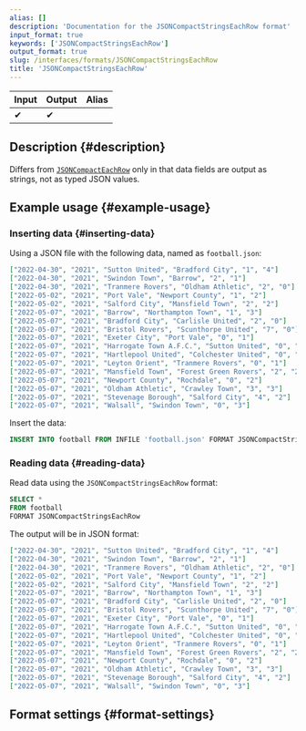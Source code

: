 ```yaml
---
alias: []
description: 'Documentation for the JSONCompactStringsEachRow format'
input_format: true
keywords: ['JSONCompactStringsEachRow']
output_format: true
slug: /interfaces/formats/JSONCompactStringsEachRow
title: 'JSONCompactStringsEachRow'
---
```


| Input | Output | Alias |
|-------|--------|-------|
| ✔     | ✔      |       |

## Description {#description}

Differs from [`JSONCompactEachRow`](./JSONCompactEachRow.md) only in that data fields are output as strings, not as typed JSON values.

## Example usage {#example-usage}

### Inserting data {#inserting-data}

Using a JSON file with the following data, named as `football.json`:

```json
["2022-04-30", "2021", "Sutton United", "Bradford City", "1", "4"]
["2022-04-30", "2021", "Swindon Town", "Barrow", "2", "1"]
["2022-04-30", "2021", "Tranmere Rovers", "Oldham Athletic", "2", "0"]
["2022-05-02", "2021", "Port Vale", "Newport County", "1", "2"]
["2022-05-02", "2021", "Salford City", "Mansfield Town", "2", "2"]
["2022-05-07", "2021", "Barrow", "Northampton Town", "1", "3"]
["2022-05-07", "2021", "Bradford City", "Carlisle United", "2", "0"]
["2022-05-07", "2021", "Bristol Rovers", "Scunthorpe United", "7", "0"]
["2022-05-07", "2021", "Exeter City", "Port Vale", "0", "1"]
["2022-05-07", "2021", "Harrogate Town A.F.C.", "Sutton United", "0", "2"]
["2022-05-07", "2021", "Hartlepool United", "Colchester United", "0", "2"]
["2022-05-07", "2021", "Leyton Orient", "Tranmere Rovers", "0", "1"]
["2022-05-07", "2021", "Mansfield Town", "Forest Green Rovers", "2", "2"]
["2022-05-07", "2021", "Newport County", "Rochdale", "0", "2"]
["2022-05-07", "2021", "Oldham Athletic", "Crawley Town", "3", "3"]
["2022-05-07", "2021", "Stevenage Borough", "Salford City", "4", "2"]
["2022-05-07", "2021", "Walsall", "Swindon Town", "0", "3"]
```

Insert the data:

```sql
INSERT INTO football FROM INFILE 'football.json' FORMAT JSONCompactStringsEachRow;
```

### Reading data {#reading-data}

Read data using the `JSONCompactStringsEachRow` format:

```sql
SELECT *
FROM football
FORMAT JSONCompactStringsEachRow
```

The output will be in JSON format:

```json
["2022-04-30", "2021", "Sutton United", "Bradford City", "1", "4"]
["2022-04-30", "2021", "Swindon Town", "Barrow", "2", "1"]
["2022-04-30", "2021", "Tranmere Rovers", "Oldham Athletic", "2", "0"]
["2022-05-02", "2021", "Port Vale", "Newport County", "1", "2"]
["2022-05-02", "2021", "Salford City", "Mansfield Town", "2", "2"]
["2022-05-07", "2021", "Barrow", "Northampton Town", "1", "3"]
["2022-05-07", "2021", "Bradford City", "Carlisle United", "2", "0"]
["2022-05-07", "2021", "Bristol Rovers", "Scunthorpe United", "7", "0"]
["2022-05-07", "2021", "Exeter City", "Port Vale", "0", "1"]
["2022-05-07", "2021", "Harrogate Town A.F.C.", "Sutton United", "0", "2"]
["2022-05-07", "2021", "Hartlepool United", "Colchester United", "0", "2"]
["2022-05-07", "2021", "Leyton Orient", "Tranmere Rovers", "0", "1"]
["2022-05-07", "2021", "Mansfield Town", "Forest Green Rovers", "2", "2"]
["2022-05-07", "2021", "Newport County", "Rochdale", "0", "2"]
["2022-05-07", "2021", "Oldham Athletic", "Crawley Town", "3", "3"]
["2022-05-07", "2021", "Stevenage Borough", "Salford City", "4", "2"]
["2022-05-07", "2021", "Walsall", "Swindon Town", "0", "3"]
```


## Format settings {#format-settings}

